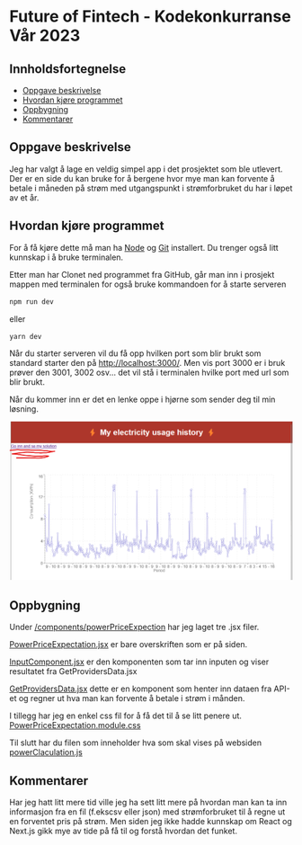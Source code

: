 # Future of Fintech - Kodekonkurranse Vår 2023
## Innholdsfortegnelse
- [Oppgave beskrivelse](#oppgave-beskrivelse)
- [Hvordan kjøre programmet](#hvordan-kjøre-programmet)
- [Oppbygning](#oppbygning)
- [Kommentarer](#kommentarer)

## Oppgave beskrivelse
Jeg har valgt å lage en veldig simpel app i det prosjektet som ble utlevert. Der er en side du kan bruke for å bergene 
hvor mye man kan forvente å betale i måneden på strøm med utgangspunkt i strømforbruket du har i løpet av et år.

## Hvordan kjøre programmet
For å få kjøre dette må man ha [Node](https://nodejs.org/en/) og [Git](https://git-scm.com/) installert. Du trenger også
litt kunnskap i å bruke terminalen.

Etter man har Clonet ned programmet fra GitHub, går man inn i prosjekt mappen med terminalen for også bruke kommandoen 
for å starte serveren
```bash
npm run dev
```
eller
```bash
yarn dev
```
Når du starter serveren vil du få opp hvilken port som blir brukt som standard starter den på 
[http://localhost:3000/](http://localhost:3000/). Men vis port 3000 er i bruk prøver den 3001, 3002 osv... 
det vil stå i terminalen hvilke port med url som blir brukt.

Når du kommer inn er det en lenke oppe i hjørne som sender deg til min løsning.

![Bilde av startside](/public/pic-of-start-site.png)

## Oppbygning
Under [/components/powerPriceExpection](/components/powerPriceExpection) har jeg laget tre .jsx filer.

[PowerPriceExpectation.jsx](/components/powerPriceExpection/PowerPriceExpectation.jsx) er bare overskriften som er på 
siden.

[InputComponent.jsx](/components/powerPriceExpection/InputComponent.jsx) er den komponenten som tar inn inputen og viser
resultatet fra GetProvidersData.jsx

[GetProvidersData.jsx](/components/powerPriceExpection/GetProvidersData.jsx) dette er en komponent som henter inn dataen
fra API-et og regner ut hva man kan forvente å betale i strøm i månden.

I tillegg har jeg en enkel css fil for å få det til å se litt penere ut.
[PowerPriceExpectation.module.css](/components/powerPriceExpection/PowerPriceExpectation.module.css) 

Til slutt har du filen som inneholder hva som skal vises på websiden
[powerClaculation.js](/pages/powerCalculation.js)

## Kommentarer

Har jeg hatt litt mere tid ville jeg ha sett litt mere på hvordan man kan ta inn informasjon fra en fil 
(f.ekscsv eller json) med strømforbruket til å regne ut en forventet  pris på strøm. Men siden jeg ikke hadde kunnskap 
om React og Next.js gikk mye av tide på få til og forstå hvordan det funket.
